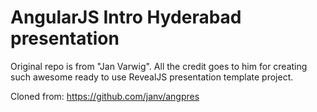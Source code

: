 # AngularJS Intro Hyderabad presentation

Original repo is from "Jan Varwig". All the credit goes to him for creating such awesome ready to use RevealJS presentation template project.

Cloned from:   https://github.com/janv/angpres
